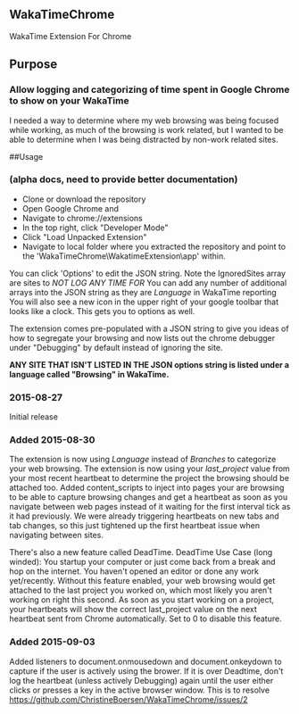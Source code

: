 ## WakaTimeChrome
WakaTime Extension For Chrome

## Purpose
### Allow logging and categorizing of time spent in Google Chrome to show on your WakaTime
I needed a way to determine where my web browsing was being focused while working, as much of the browsing is work related, but I wanted to be able to determine when I was being distracted by non-work related sites. 

##Usage
### (alpha docs, need to provide better documentation)
* Clone or download the repository
* Open Google Chrome and
* Navigate to chrome://extensions
* In the top right, click "Developer Mode"
* Click "Load Unpacked Extension"
* Navigate to local folder where you extracted the repository and point to the 'WakaTimeChrome\WakatimeExtension\app' within.

You can click 'Options' to edit the JSON string. Note the IgnoredSites array are sites to *NOT LOG ANY TIME FOR*
You can add any number of additional arrays into the JSON string as they are *Language* in WakaTime reporting
You will also see a new icon in the upper right of your google toolbar that looks like a clock. This gets you to options as well.

The extension comes pre-populated with a JSON string to give you ideas of how to segregate your browsing and now lists out the chrome debugger under "Debugging" by default instead of ignoring the site.

**ANY SITE THAT ISN'T LISTED IN THE JSON options string is listed under a language called "Browsing" in WakaTime.**

### 2015-08-27
Initial release

### Added 2015-08-30
The extension is now using *Language* instead of *Branches* to categorize your web browsing. 
The extension is now using your *last_project* value from your most recent heartbeat to determine the project the browsing should be attached too. 
Added content_scripts to inject into pages your are browsing to be able to capture browsing changes and get a heartbeat as soon as you navigate between web pages instead of it waiting for the first interval tick as it had previously. We were already triggering heartbeats on new tabs and tab changes, so this just tightened up the first heartbeat issue when navigating between sites.

There's also a new feature called DeadTime. DeadTime Use Case (long winded): You startup your computer or just come back from a break and hop on the internet. You haven't opened an editor or done any work yet/recently. Without this feature enabled, your web browsing would get attached to the last project you worked on, which most likely you aren't working on right this second. As soon as you start working on a project, your heartbeats will show the correct last_project value on the next heartbeat sent from Chrome automatically. Set to 0 to disable this feature.

### Added 2015-09-03
Added listeners to document.onmousedown and document.onkeydown to capture if the user is actively using the brower. If it is over Deadtime, don't log the heartbeat (unless actively Debugging) again until the user either clicks or presses a key in the active browser window. This is to resolve https://github.com/ChristineBoersen/WakaTimeChrome/issues/2

